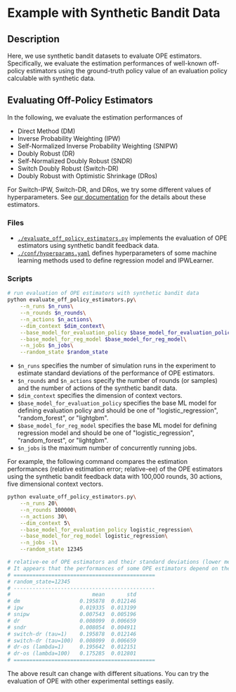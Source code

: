 # Example with Synthetic Bandit Data


## Description

Here, we use synthetic bandit datasets to evaluate OPE estimators.
Specifically, we evaluate the estimation performances of well-known off-policy estimators using the ground-truth policy value of an evaluation policy calculable with synthetic data.

## Evaluating Off-Policy Estimators

In the following, we evaluate the estimation performances of
- Direct Method (DM)
- Inverse Probability Weighting (IPW)
- Self-Normalized Inverse Probability Weighting (SNIPW)
- Doubly Robust (DR)
- Self-Normalized Doubly Robust (SNDR)
- Switch Doubly Robust (Switch-DR)
- Doubly Robust with Optimistic Shrinkage (DRos)

For Switch-IPW, Switch-DR, and DRos, we try some different values of hyperparameters.
See [our documentation](https://zr-obp.readthedocs.io/en/latest/estimators.html) for the details about these estimators.

### Files
- [`./evaluate_off_policy_estimators.py`](./evaluate_off_policy_estimators.py) implements the evaluation of OPE estimators using synthetic bandit feedback data.
- [`./conf/hyperparams.yaml`](./conf/hyperparams.yaml) defines hyperparameters of some machine learning methods used to define regression model and IPWLearner.

### Scripts

```bash
# run evaluation of OPE estimators with synthetic bandit data
python evaluate_off_policy_estimators.py\
    --n_runs $n_runs\
    --n_rounds $n_rounds\
    --n_actions $n_actions\
    --dim_context $dim_context\
    --base_model_for_evaluation_policy $base_model_for_evaluation_policy\
    --base_model_for_reg_model $base_model_for_reg_model\
    --n_jobs $n_jobs\
    --random_state $random_state
```
- `$n_runs` specifies the number of simulation runs in the experiment to estimate standard deviations of the performance of OPE estimators.
- `$n_rounds` and `$n_actions` specify the number of rounds (or samples) and the number of actions of the synthetic bandit data.
- `$dim_context` specifies the dimension of context vectors.
- `$base_model_for_evaluation_policy` specifies the base ML model for defining evaluation policy and should be one of "logistic_regression", "random_forest", or "lightgbm".
- `$base_model_for_reg_model` specifies the base ML model for defining regression model and should be one of "logistic_regression", "random_forest", or "lightgbm".
- `$n_jobs` is the maximum number of concurrently running jobs.

For example, the following command compares the estimation performances (relative estimation error; relative-ee) of the OPE estimators using the synthetic bandit feedback data with 100,000 rounds, 30 actions, five dimensional context vectors.

```bash
python evaluate_off_policy_estimators.py\
    --n_runs 20\
    --n_rounds 100000\
    --n_actions 30\
    --dim_context 5\
    --base_model_for_evaluation_policy logistic_regression\
    --base_model_for_reg_model logistic_regression\
    --n_jobs -1\
    --random_state 12345

# relative-ee of OPE estimators and their standard deviations (lower means accurate).
# It appears that the performances of some OPE estimators depend on the choice of their hyperparameters.
# =============================================
# random_state=12345
# ---------------------------------------------
#                          mean       std
# dm                   0.195878  0.012146
# ipw                  0.019335  0.013199
# snipw                0.007543  0.005196
# dr                   0.008099  0.006659
# sndr                 0.008054  0.004911
# switch-dr (tau=1)    0.195878  0.012146
# switch-dr (tau=100)  0.008099  0.006659
# dr-os (lambda=1)     0.195642  0.012151
# dr-os (lambda=100)   0.175285  0.012801
# =============================================
```

The above result can change with different situations.
You can try the evaluation of OPE with other experimental settings easily.
